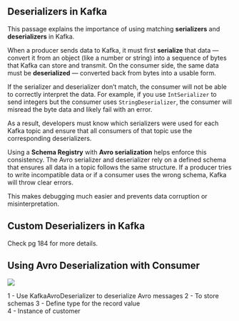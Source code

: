 ## Deserializers in Kafka

This passage explains the importance of using matching **serializers** and **deserializers** in Kafka.

When a producer sends data to Kafka, it must first **serialize** that data — convert it from an object (like a number or string) into a sequence of bytes that Kafka can store and transmit. On the consumer side, the same data must be **deserialized** — converted back from bytes into a usable form.

If the serializer and deserializer don’t match, the consumer will not be able to correctly interpret the data. For example, if you use `IntSerializer` to send integers but the consumer uses `StringDeserializer`, the consumer will misread the byte data and likely fail with an error.

As a result, developers must know which serializers were used for each Kafka topic and ensure that all consumers of that topic use the corresponding deserializers.

Using a **Schema Registry** with **Avro serialization** helps enforce this consistency. The Avro serializer and deserializer rely on a defined schema that ensures all data in a topic follows the same structure. If a producer tries to write incompatible data or if a consumer uses the wrong schema, Kafka will throw clear errors.

This makes debugging much easier and prevents data corruption or misinterpretation.

## Custom Deserializers in Kafka

Check pg 184 for more details.

## Using Avro Deserialization with Consumer

<img src = "https://snipboard.io/4QVMyL.jpg">

1 - Use KafkaAvroDeserializer to deserialize Avro messages
2 - To store schemas
3 - Define type for the record value    
4 - Instance of customer


